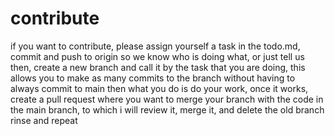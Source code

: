 # contribute
if you want to contribute, please assign yourself a task in the todo.md, commit and push to origin so we know who is doing what, or just tell us
then, create a new branch and call it by the task that you are doing, this allows you to make as many commits to the branch without having to always commit to main
then what you do is do your work, once it works, create a pull request where you want to merge your branch with the code in the main branch, to which i will review it, merge it, and delete the old branch
rinse and repeat
